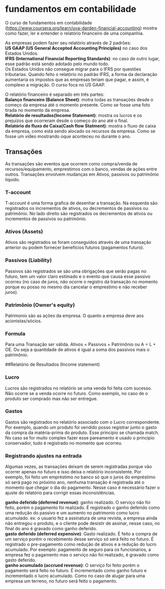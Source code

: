 # fundamentos em contabilidade
O curso de fundamentos em contabilidade (https://www.coursera.org/learn/uva-darden-financial-accounting) mostra como fazer, ler e entender o relatório financeiro de uma companhia.  

As empresas podem fazer seu relatório através de 2 padrões:  
**US GAAP (US General Accepted Accounting Principles)** no caso dos Estados Unidos.  
**IFRS (International Financial Reporting Standards)**: no caso de outro lugar, esse padrão está sendo adotado pelo mundo todo.  
Os Estados Unidos não consegue migrar para o IFRS por questões tributarias. Quando feito o relatório no padrão IFRS, a forma da declaração aumentaria os impostos que as empresas teriam que pagar, e assim, é complexo a migração. 
O curso foca no US GAAP.  

O relatório financeiro é separado em três partes:  
**Balanço financeiro (Balance Sheet)**: motra todas as transações desde o começo da empresa até o momento presente. Como se fosse uma foto tirada no momento da empresa.  
**Relatório de resultados(Income Statement)**: mostra os lucros e os prejuizos que ocorreram desde o começo do ano até o final.  
**Relatório de fluxo de Caixa(Cash flow Statment)**: mostra o fluxo de caixa da empresa, como está sendo alocado os recursos da empresa. Como se fosse um vídeo mostrando oque aconteceu no durante o ano.  

## Transações
As transações são eventos que ocorrem como compra/venda de recursos/equipamento, emprestimos com o banco, vendas de ações entre outros. Transações envolvem mudanças em Ativos, passivos ou patrimônio liquido.

### T-account
T-account é uma forma grafica de desenhar a transação. Na esquerda são registrados os incrementos de ativos, ou decrementos de passivos ou patrimônio. No lado direito são registrados os decrementos de ativos ou incrementos de passivos ou  patrimônio.

### Ativos (Assets)
Ativos são registrados se foram conseguidos através de uma transação anterior ou podem fornecer benefícios futuros (pagamentos futuro).

### Passivos (Liability)
Passivos são registrados se são uma obrigações que serão pagas no futuro, tem um valor claro estimado e o evento que causa esse passivo ocorreu (no caso de juros, não ocorre o registro da transação no momento porque eu posso no mesmo dia cancelar o emprestimo e não receber juros).

### Patrimônio (Owner's equity)
Patrimonio são as ações da empresa. O quanto a empresa deve aos acionistas/sócios.

### Formula
Para uma Transação ser válida. Ativos = Passivos + Patrimônio ou  A = L + OE. Ou seja a quantidade de ativos é igual a soma dos passivos mais o patrimônio.


##Relatório de Resultados (Income statement)

### Lucro
Lucros são registrados no relatório se uma venda foi feita com sucesso. Não ocorre se a venda ocorre no futuro. Como exemplo, no caso de o produto ser comprado mas não ser entregue.  
### Gastos
Gastos são registrados no relatório associado com o Lucro correspondente. Por exemplo, quando um produto foi vendido posso registrar junto o gasto da compra da matéria-prima do produto. Esse principio se chamada match. No caso se for muito complex fazer esse pareamento é usado o principio conservador, tudo é registrado no momento que ocorreu.  

### Registrando ajustes na entrada
Algumas vezes, as transações deixam de serem registradas porque vão ocorrer apenas no futuro e isso deixa o relatório inconsistente. Por exemplo, foi feito um empréstimo no banco só que o juros do empréstimo só será pago no próximo ano, nenhuma transação é registrada até o momento que chegar o dia do pagamento. Nesse caso é necessário fazer o ajuste do relatório para corrigir essas inconsistências.  

**ganho deferido (deferred revenue)**: ganho realizado. O serviço não foi feito, porém o pagamento foi realizado. É registrado o ganho deferido como uma redução do passivo e um aumento no patrimonio como lucro acumulado. ex: o usuario fez a assinatura de uma revista, a empresa ainda não entregou o produto, e o cliente pode desistir de assinar, nesse caso, no final do ano é gravado como ganho deferido.  
**gasto deferido (deferred expensive)**: Gasto realizado. É feito a compra de um serviço porém o recebimento desse serviço só será feito no futuro. É registrado o pre-pagamento como redução de ativos e a redução do lucro acumulado. Por exemplo: pagamento de seguro para os funcionarios, a empresa fez o pagamento mas o serviço não foi realizado, é gravado como gasto deferido.  
**ganho acumulado (accrued revenue)**: O serviço foi feito porém o pagamento será feito no futuro. É incrementado como ganho futuro e incrementado o lucro acumulado. Como no caso de alugar para uma empresa um terreno, no futuro será feito o pagamento.  

